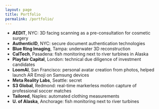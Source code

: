 ```yaml
---
layout: page
title: Portfolio 
permalink: /portfolio/
---
```


- **AEDIT**, NYC: 3D facing scanning as a pre-consultation for cosmetic surgery
- **AuthenticID**, NYC: secure document authentication technologies
- **Blue Ring Imaging**, Tampa: underwater 3D reconstruction
- **CalTech**, Pasadena: fish monitoring next to river turbines in Alaska
- **Playfair Capital**, London: technical due diligence of investment candidates
- **LoomAI**, San Francisco: personal avatar creation from photos, helped launch AR Emoji on Samsung devices
- **Meta Reality Labs**, Seattle: secret
- **S3 Global**, Redmond: real-time markerless motion capture of professional soccer matches 
- **Tailored**, Naples: automated clothing measurements
- **U. of Alaska**, Anchorage: fish monitoring next to river turbines


